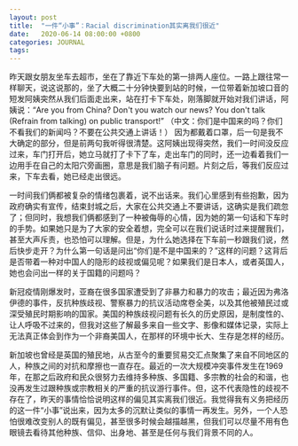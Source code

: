 ```yaml
---
layout: post
title:  "一件“小事”：Racial discrimination其实离我们很近"
date:   2020-06-14 08:00:00 +0800
categories: JOURNAL
tags:  
---
```

昨天跟女朋友坐车去超市，坐在了靠近下车处的第一排两人座位。一路上跟往常一样聊天，说这说那的，坐了大概二十分钟快要到站的时候，一位带着新加坡口音的短发阿姨突然从我们后面走出来，站在打卡下车处，刚落脚就开始对我们讲话，阿姨说：“Are you from China? Don't you watch our news? You don't talk (Refrain from talking)  on public transport!” （中文：你们是中国来的吗？你们不看我们的新闻吗？不要在公共交通上讲话！）  因为都戴着口罩，后一句是我不大确定的部分，但是前两句我听得很清楚。这阿姨出现得突然，我们一时间没反应过来，车门打开后，她立马就打了卡下了车，走出车门的同时，还一边看着我们一边用手在自己的太阳穴旁画圈，意思是我们脑子有问题。片刻之后，等我们反应过来，下车去看，她已经走出很远。

一时间我们俩都被复杂的情绪包裹着，说不出话来。我们心里感到有些抱歉，因为政府确实有宣传，结束封城之后，大家在公共交通上不要讲话，这确实是我们疏忽了；但同时，我想我们俩都感到了一种被侮辱的心情，因为她的第一句话和下车时的手势。如果她只是为了大家的安全着想，完全可以在我们说话时过来提醒我们，甚至大声斥责，也恐怕可以理解。但是，为什么她选择在下车前一秒跟我们说，然后快步走开？为什么第一句话是问出“你们是不是中国来的？”这样的问题？这背后是否带着一种对中国人的隐形的歧视或偏见呢？如果我们是日本人，或者英国人，她也会问出一样的关于国籍的问题吗？

新冠疫情刚爆发时，亚裔在很多国家遭受到了非暴力和暴力的攻击；最近因为弗洛伊德的事件，反抗种族歧视、警察暴力的抗议活动席卷全美，以及其他被殖民过或深受殖民时期影响的国家。美国的种族歧视问题有长久的历史原因，是制度性的、让人呼吸不过来的，但我对这些了解最多来自一些文字、影像和媒体记录，实际上无法真正体会到作为一个非裔美国人，在那样的环境中长大、生存是怎样的经历。

新加坡也曾经是英国的殖民地，从古至今的重要贸易交汇点聚集了来自不同地区的人，种族之间的对抗和摩擦也一直存在。最近的一次大规模冲突事件发生在1969年，在那之后政府和民众很努力去维持多种族、多国籍、多宗教的社会的和谐，也没再发生过跟种族或宗教相关的严重的抗议游行事件。但，这不代表隐性的歧视不存在了，昨天的事情恰恰说明这样的偏见其实离我们很近。我觉得我有义务把经历的这一件“小事”说出来，因为太多的沉默让类似的事情一再发生。另外，一个人恐怕很难改变别人的既有偏见，甚至很多时候会越描越黑，但我们可以尽量不用有色眼镜去看待其他种族、信仰、出身地、甚至是任何与我们背景不同的人。